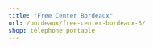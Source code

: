 ```yaml
---
title: "Free Center Bordeaux"
url: /bordeaux/free-center-bordeaux-3/
shop: téléphone portable
---
```

